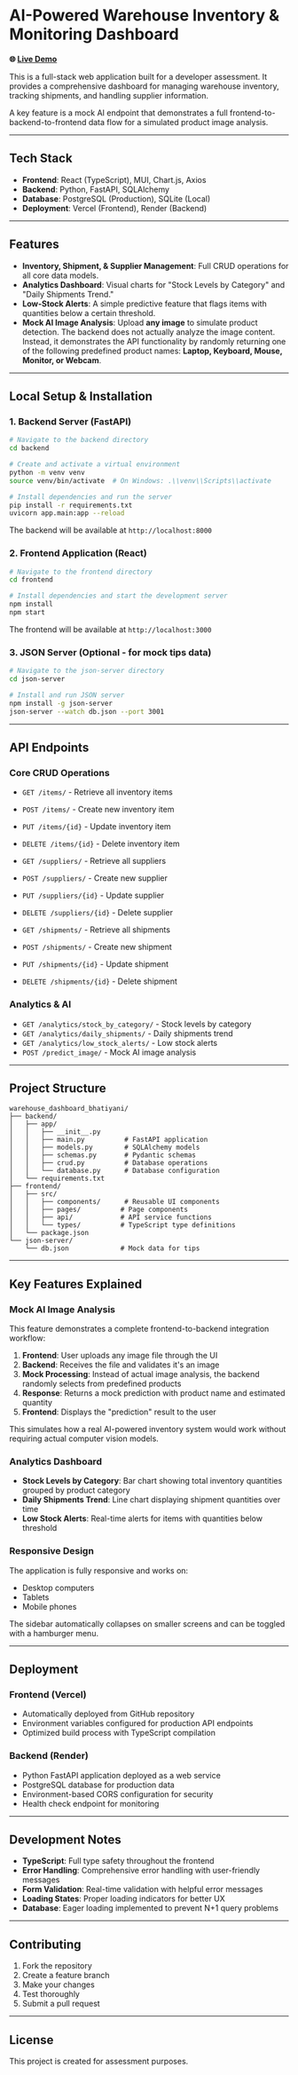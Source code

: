 # AI-Powered Warehouse Inventory & Monitoring Dashboard

**🌐 [Live Demo](https://warehouse-dashboard-chi.vercel.app/)**

This is a full-stack web application built for a developer assessment. It provides a comprehensive dashboard for managing warehouse inventory, tracking shipments, and handling supplier information.

A key feature is a mock AI endpoint that demonstrates a full frontend-to-backend-to-frontend data flow for a simulated product image analysis.

---

## Tech Stack

- **Frontend**: React (TypeScript), MUI, Chart.js, Axios
- **Backend**: Python, FastAPI, SQLAlchemy
- **Database**: PostgreSQL (Production), SQLite (Local)
- **Deployment**: Vercel (Frontend), Render (Backend)

---

## Features

- **Inventory, Shipment, & Supplier Management**: Full CRUD operations for all core data models.
- **Analytics Dashboard**: Visual charts for "Stock Levels by Category" and "Daily Shipments Trend."
- **Low-Stock Alerts**: A simple predictive feature that flags items with quantities below a certain threshold.
- **Mock AI Image Analysis**: Upload **any image** to simulate product detection. The backend does not actually analyze the image content. Instead, it demonstrates the API functionality by randomly returning one of the following predefined product names: **Laptop, Keyboard, Mouse, Monitor, or Webcam**.

---

## Local Setup & Installation

### 1. Backend Server (FastAPI)

```bash
# Navigate to the backend directory
cd backend

# Create and activate a virtual environment
python -m venv venv
source venv/bin/activate  # On Windows: .\\venv\\Scripts\\activate

# Install dependencies and run the server
pip install -r requirements.txt
uvicorn app.main:app --reload
```

The backend will be available at `http://localhost:8000`

### 2. Frontend Application (React)

```bash
# Navigate to the frontend directory
cd frontend

# Install dependencies and start the development server
npm install
npm start
```

The frontend will be available at `http://localhost:3000`

### 3. JSON Server (Optional - for mock tips data)

```bash
# Navigate to the json-server directory
cd json-server

# Install and run JSON server
npm install -g json-server
json-server --watch db.json --port 3001
```

---

## API Endpoints

### Core CRUD Operations
- `GET /items/` - Retrieve all inventory items
- `POST /items/` - Create new inventory item
- `PUT /items/{id}` - Update inventory item
- `DELETE /items/{id}` - Delete inventory item

- `GET /suppliers/` - Retrieve all suppliers
- `POST /suppliers/` - Create new supplier
- `PUT /suppliers/{id}` - Update supplier
- `DELETE /suppliers/{id}` - Delete supplier

- `GET /shipments/` - Retrieve all shipments
- `POST /shipments/` - Create new shipment
- `PUT /shipments/{id}` - Update shipment
- `DELETE /shipments/{id}` - Delete shipment

### Analytics & AI
- `GET /analytics/stock_by_category/` - Stock levels by category
- `GET /analytics/daily_shipments/` - Daily shipments trend
- `GET /analytics/low_stock_alerts/` - Low stock alerts
- `POST /predict_image/` - Mock AI image analysis

---

## Project Structure

```
warehouse_dashboard_bhatiyani/
├── backend/
│   ├── app/
│   │   ├── __init__.py
│   │   ├── main.py          # FastAPI application
│   │   ├── models.py        # SQLAlchemy models
│   │   ├── schemas.py       # Pydantic schemas
│   │   ├── crud.py          # Database operations
│   │   └── database.py      # Database configuration
│   └── requirements.txt
├── frontend/
│   ├── src/
│   │   ├── components/      # Reusable UI components
│   │   ├── pages/          # Page components
│   │   ├── api/            # API service functions
│   │   └── types/          # TypeScript type definitions
│   └── package.json
└── json-server/
    └── db.json             # Mock data for tips
```

---

## Key Features Explained

### Mock AI Image Analysis
This feature demonstrates a complete frontend-to-backend integration workflow:

1. **Frontend**: User uploads any image file through the UI
2. **Backend**: Receives the file and validates it's an image
3. **Mock Processing**: Instead of actual image analysis, the backend randomly selects from predefined products
4. **Response**: Returns a mock prediction with product name and estimated quantity
5. **Frontend**: Displays the "prediction" result to the user

This simulates how a real AI-powered inventory system would work without requiring actual computer vision models.

### Analytics Dashboard
- **Stock Levels by Category**: Bar chart showing total inventory quantities grouped by product category
- **Daily Shipments Trend**: Line chart displaying shipment quantities over time
- **Low Stock Alerts**: Real-time alerts for items with quantities below threshold

### Responsive Design
The application is fully responsive and works on:
- Desktop computers
- Tablets
- Mobile phones

The sidebar automatically collapses on smaller screens and can be toggled with a hamburger menu.

---

## Deployment

### Frontend (Vercel)
- Automatically deployed from GitHub repository
- Environment variables configured for production API endpoints
- Optimized build process with TypeScript compilation

### Backend (Render)
- Python FastAPI application deployed as a web service
- PostgreSQL database for production data
- Environment-based CORS configuration for security
- Health check endpoint for monitoring

---

## Development Notes

- **TypeScript**: Full type safety throughout the frontend
- **Error Handling**: Comprehensive error handling with user-friendly messages
- **Form Validation**: Real-time validation with helpful error messages
- **Loading States**: Proper loading indicators for better UX
- **Database**: Eager loading implemented to prevent N+1 query problems

---

## Contributing

1. Fork the repository
2. Create a feature branch
3. Make your changes
4. Test thoroughly
5. Submit a pull request

---

## License

This project is created for assessment purposes.